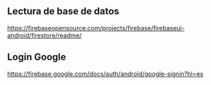 ## Lectura de base de datos
https://firebaseopensource.com/projects/firebase/firebaseui-android/firestore/readme/
  
## Login Google  
https://firebase.google.com/docs/auth/android/google-signin?hl=es  